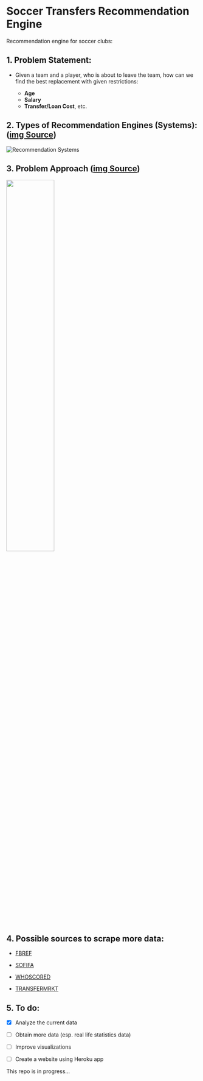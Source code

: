 # Soccer Transfers Recommendation Engine

Recommendation engine for soccer clubs:

## 1. Problem Statement:

- Given a team and a player, who is about to leave the team, how can we find the best replacement with given restrictions: 

  - __Age__
  - __Salary__
  - __Transfer/Loan Cost__, etc.


## 2. Types of Recommendation Engines (Systems): ([img Source](https://medium.com/datadriveninvestor/how-to-built-a-recommender-system-rs-616c988d64b2))

![Recommendation Systems](https://miro.medium.com/max/1000/1*YGlwilDLSG10HWf3u28ErQ.png)


## 3. Problem Approach ([img Source](https://shubham.chaudhary.xyz/blog/zomato/recommender/overview))

<img src="https://shubham.chaudhary.xyz/blog/img/recommenders/data-mining-problem.png" width=50%>

## 4. Possible sources to scrape more data:

- [FBREF](https://fbref.com/en/)

- [SOFIFA](https://sofifa.com/)

- [WHOSCORED](https://www.whoscored.com/)

- [TRANSFERMRKT](https://www.transfermarkt.us/)

## 5. To do:

- [x] Analyze the current data

- [ ] Obtain more data (esp. real life statistics data)

- [ ] Improve visualizations

- [ ] Create a website using Heroku app

This repo is in progress...
